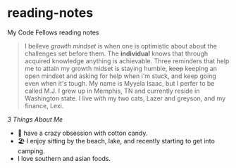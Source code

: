 # reading-notes
My Code Fellows reading notes

> I beileve _growth mindset_ is when one is optimistic about about the challenges set before them. The **individual** knows that through acquired knowledge anything is achievable. Three reminders that help me to attain my growth midset is staying humble, ~~keep~~ keeping an open mindset and asking for help when i'm stuck, and keep going even when it's tough. 
My name is Myyela Isaac, but I perfer to be called M.J. I grew up in Memphis, TN and currently reside in Washington state. I live with my two cats, Lazer and greyson, and my finance, Lexi.

_3 Things About Me_
- :candy: have a crazy obsession with cotton candy.
- 🏖️ I enjoy sitting by the beach, lake, and recently starting to get into camping.
- I love southern and asian foods.
